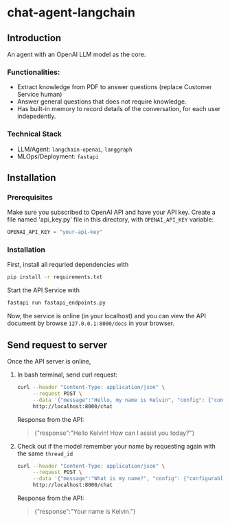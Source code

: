 # chat-agent-langchain

## Introduction
An agent with an OpenAI LLM model as the core.

### Functionalities:
- Extract knowledge from PDF to answer questions (replace Customer Service human)
- Answer general questions that does not require knowledge.
- Has built-in memory to record details of the conversation, for each user indepedently.

### Technical Stack
- LLM/Agent: `langchain-openai`, `langgraph`
- MLOps/Deployment: `fastapi`

## Installation
### Prerequisites
Make sure you subscribed to OpenAI API and have your API key. Create a file named 'api_key.py' file in this directory, with `OPENAI_API_KEY` variable:
```python filename="api_key.py"
OPENAI_API_KEY = "your-api-key"
```
### Installation
First, install all requried dependencies with
```bash
pip install -r requirements.txt
```
Start the API Service with
```bash
fastapi run fastapi_endpoints.py
```
Now, the service is online (in your localhost) and you can view the API document by browse `127.0.0.1:8000/docs` in your browser.
## Send request to server
Once the API server is online,

1. In bash terminal, send curl request:
    ```bash
    curl --header "Content-Type: application/json" \
         --request POST \
         --data '{"message":"Hello, my name is Kelvin", "config": {"configurable": {"thread_id": "user001"}}}' \
         http://localhost:8000/chat
    ```
    Response from the API:
    > {"response":"Hello Kelvin! How can I assist you today?"}

2. Check out if the model remember your name by requesting again with the same `thread_id`

    ```bash
    curl --header "Content-Type: application/json" \
         --request POST \
         --data '{"message":"What is my name?", "config": {"configurable":  {"thread_id": "user001"}}}' \
         http://localhost:8000/chat
    ```
    Response from the API:
    > {"response":"Your name is Kelvin."}
